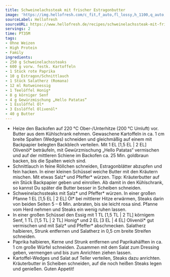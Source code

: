 ```yaml
---
title: Schweinelachssteak mit frischer Estragonbutter
image: 'https://img.hellofresh.com/c_fit,f_auto,fl_lossy,h_1100,q_auto,w_2600/hellofresh_s3/image/schweinelachssteak-mit-frischer-estragonbutter-227d89dd.jpg'
sourceLabel: Hellofresh
sourceURL: https://www.hellofresh.de/recipes/schweinelachssteak-mit-frischer-estragonbutter-6331c4b7e04088e91a0d47b2
servings: 2
time: PT35M
tags:
- Ohne Weizen
- High Protein
- Family
ingredients:
- 250 g Schweinelachssteaks
- 600 g vorw. festk. Kartoffeln
- 1 Stück rote Paprika
- 10 g Estragon/Schnittlauch
- 1 Stück Salatherz (Romana)
- 12 ml Rotweinessig
- 1 Teelöffel Honig*
- 8 g körniger Senf
- 4 g Gewürzmischung „Hello Patatas“
- 1 Esslöffel Öl*
- 3 Esslöffel Olivenöl*
- 40 g Butter
---
```


- Heize den Backofen auf 220 °C Ober-/Unterhitze (200 °C Umluft) vor.  Butter aus dem Kühlschrank nehmen.  Gewaschene Kartoffeln in ca. 1 cm breite Spalten (Wedges) schneiden und gleichmäßig auf einem mit Backpapier belegten Backblech verteilen. Mit 1 EL [1,5 EL | 2 EL] Olivenöl\* beträufeln, mit Gewürzmischung „Hello Patatas“ vermischen und auf der mittleren Schiene im Backofen ca. 25 Min. goldbraun backen, bis die Spalten weich sind.
- Schnittlauch in feine Röllchen schneiden, Estragonblätter abzupfen und fein hacken.  In einer kleinen Schüssel weiche Butter mit den Kräutern mischen. Mit etwas Salz\* und Pfeffer\* würzen.  Tipp: Kräuterbutter auf ein Stück Backpapier geben und einrollen. Ab damit in den Kühlschrank, so kannst Du später die Butter besser in Scheiben schneiden.
- Schweinelachssteaks mit Salz\* und Pfeffer\* würzen. In einer großen Pfanne 1 EL [1,5 EL | 2 EL] Öl\* bei mittlerer Hitze erwärmen, Steaks darin von beiden Seiten 5 – 6 Min. anbraten, bis sie leicht rosa sind. Pfanne vom Herd nehmen und Steaks ein wenig ruhen lassen.
- In einer großen Schüssel den Essig mit 1 TL [1,5 TL | 2 TL] körnigem Senf, 1 TL [1,5 TL | 2 TL] Honig\* und 2 EL [3 EL | 4 EL] Olivenöl\* gut vermischen und mit Salz\* und Pfeffer\* abschmecken.  Salatherz halbieren, Strunk entfernen und Salatherz in 0,5 cm breite Streifen schneiden.
- Paprika halbieren, Kerne und Strunk entfernen und Paprikahälften in ca. 1 cm große Würfel schneiden. Zusammen mit dem Salat zum Dressing geben, vermengen und bis zum Anrichten ziehen lassen.
- Kartoffel-Wedges und Salat auf Teller verteilen, Steaks dazu anrichten. Kräuterbutter in Scheiben schneiden, auf die noch heißen Steaks legen und genießen.  Guten Appetit!
